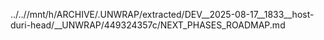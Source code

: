 ../..//mnt/h/ARCHIVE/.UNWRAP/extracted/DEV__2025-08-17__1833__host-duri-head/__UNWRAP/449324357c/NEXT_PHASES_ROADMAP.md